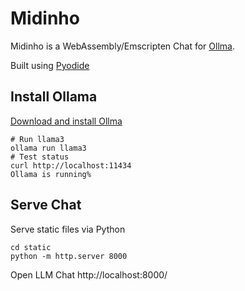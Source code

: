 # Midinho
Midinho is a WebAssembly/Emscripten Chat for [Ollma](https://ollama.com).

Built using [Pyodide](https://pyodide.org)

## Install Ollama
[Download and install Ollma](https://ollama.com/download)
```
# Run llama3
ollama run llama3
# Test status
curl http://localhost:11434
Ollama is running%
```

## Serve Chat
Serve static files via Python
```
cd static
python -m http.server 8000
```
Open LLM Chat http://localhost:8000/
